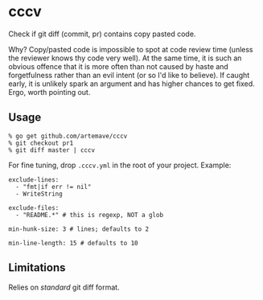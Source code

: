 cccv
====

Check if git diff (commit, pr) contains copy pasted code.

Why? Copy/pasted code is impossible to spot at code review time (unless the reviewer knows thy code very well). At the same time, it is such an obvious offence that it is more often than not caused by haste and forgetfulness rather than an evil intent (or so I'd like to believe). If caught early, it is unlikely spark an argument and has higher chances to get fixed. Ergo, worth pointing out.

## Usage

```
% go get github.com/artemave/cccv
% git checkout pr1
% git diff master | cccv
```

For fine tuning, drop `.cccv.yml` in the root of your project. Example:
```
exclude-lines:
  - "fmt|if err != nil"
  - WriteString

exclude-files:
  - "README.*" # this is regexp, NOT a glob

min-hunk-size: 3 # lines; defaults to 2

min-line-length: 15 # defaults to 10
```

## Limitations

Relies on _standard_ git diff format.
